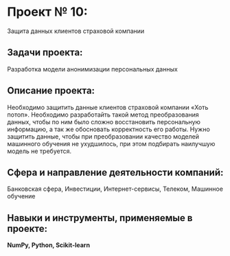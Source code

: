 # Проект № 10: 
Защита данных клиентов страховой компании

## Задачи проекта:
Разработка модели анонимизации персональных данных

## Описание проекта:
Необходимо защитить данные клиентов страховой компании «Хоть потоп». 
Необходимо разработайть такой метод преобразования данных, чтобы по ним было сложно восстановить персональную информацию, а так же 
обосновать корректность его работы. 
Нужно защитить данные, чтобы при преобразовании качество моделей машинного обучения не ухудшилось, при этом подбирать наилучшую модель не требуется.

## Сфера и направление деятельности компаний:
Банковская сфера, Инвестиции, Интернет-сервисы, Телеком, Машинное обучение

## Навыки и инструменты, применяемые в проекте:
**NumPy, Python, Scikit-learn**
